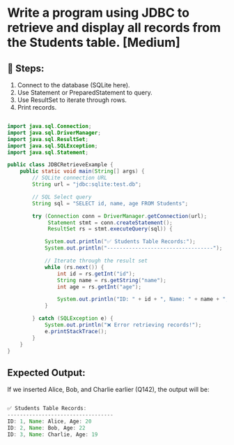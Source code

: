 # Write a program using JDBC to retrieve and display all records from the Students table. [Medium]

## 🔹 Steps:
1. Connect to the database (SQLite here).
2. Use Statement or PreparedStatement to query.
3. Use ResultSet to iterate through rows.
4. Print records.

```java

import java.sql.Connection;
import java.sql.DriverManager;
import java.sql.ResultSet;
import java.sql.SQLException;
import java.sql.Statement;

public class JDBCRetrieveExample {
    public static void main(String[] args) {
        // SQLite connection URL
        String url = "jdbc:sqlite:test.db";

        // SQL Select query
        String sql = "SELECT id, name, age FROM Students";

        try (Connection conn = DriverManager.getConnection(url);
             Statement stmt = conn.createStatement();
             ResultSet rs = stmt.executeQuery(sql)) {

            System.out.println("✅ Students Table Records:");
            System.out.println("----------------------------------");

            // Iterate through the result set
            while (rs.next()) {
                int id = rs.getInt("id");
                String name = rs.getString("name");
                int age = rs.getInt("age");

                System.out.println("ID: " + id + ", Name: " + name + ", Age: " + age);
            }

        } catch (SQLException e) {
            System.out.println("❌ Error retrieving records!");
            e.printStackTrace();
        }
    }
}

```

## Expected Output:

If we inserted Alice, Bob, and Charlie earlier (Q142), the output will be:

```java

✅ Students Table Records:
----------------------------------
ID: 1, Name: Alice, Age: 20
ID: 2, Name: Bob, Age: 22
ID: 3, Name: Charlie, Age: 19

```
